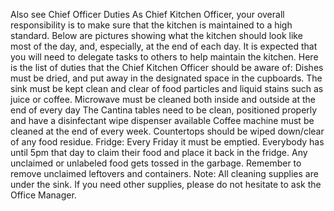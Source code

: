 Also see Chief Officer Duties
As Chief Kitchen Officer, your overall responsibility is to make sure that the kitchen is maintained to a high standard. Below are pictures showing what the kitchen should look like most of the day, and, especially, at the end of each day. It is expected that you will need to delegate tasks to others to help maintain the kitchen.
Here is the list of duties that the Chief Kitchen Officer should be aware of:
Dishes must be dried, and put away in the designated space in the cupboards.
The sink must be kept clean and clear of food particles and liquid stains such as juice or coffee.
Microwave must be cleaned  both inside and outside at the end of every day
The Cantina tables need to be clean, positioned properly and have a disinfectant wipe dispenser available
Coffee machine must be cleaned at the end of every week.
Countertops should be wiped down/clear of any food residue.
Fridge:
Every Friday it must be emptied. Everybody has until 5pm that day to claim their food and place it back in the fridge. Any unclaimed or unlabeled food gets tossed in the garbage.
Remember to remove unclaimed leftovers and containers. 
Note: All cleaning supplies are under the sink.  If you need other supplies, please do not hesitate to ask the Office Manager.